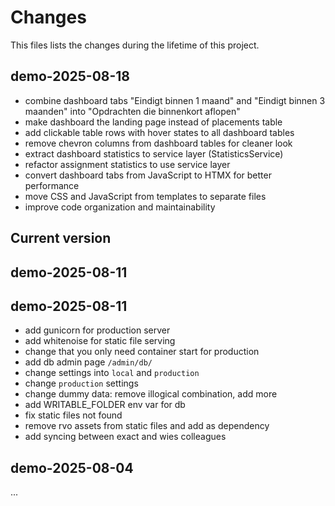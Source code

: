 # Changes
This files lists the changes during the lifetime of this project.

## demo-2025-08-18
- combine dashboard tabs "Eindigt binnen 1 maand" and "Eindigt binnen 3 maanden" into "Opdrachten die binnenkort aflopen"
- make dashboard the landing page instead of placements table
- add clickable table rows with hover states to all dashboard tables
- remove chevron columns from dashboard tables for cleaner look
- extract dashboard statistics to service layer (StatisticsService)
- refactor assignment statistics to use service layer
- convert dashboard tabs from JavaScript to HTMX for better performance
- move CSS and JavaScript from templates to separate files
- improve code organization and maintainability

## Current version

## demo-2025-08-11

## demo-2025-08-11
- add gunicorn for production server
- add whitenoise for static file serving
- change that you only need container start for production
- add db admin page `/admin/db/`
- change settings into `local` and `production`
- change `production` settings
- change dummy data: remove illogical combination, add more
- add WRITABLE_FOLDER env var for db
- fix static files not found
- remove rvo assets from static files and add as dependency
- add syncing between exact and wies colleagues

## demo-2025-08-04
...

